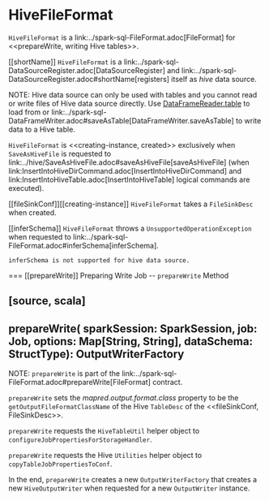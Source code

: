 # HiveFileFormat

`HiveFileFormat` is a link:../spark-sql-FileFormat.adoc[FileFormat] for <<prepareWrite, writing Hive tables>>.

[[shortName]]
`HiveFileFormat` is a link:../spark-sql-DataSourceRegister.adoc[DataSourceRegister] and link:../spark-sql-DataSourceRegister.adoc#shortName[registers] itself as *hive* data source.

NOTE: Hive data source can only be used with tables and you cannot read or write files of Hive data source directly. Use [DataFrameReader.table](../DataFrameReader.md#table) to load from or link:../spark-sql-DataFrameWriter.adoc#saveAsTable[DataFrameWriter.saveAsTable] to write data to a Hive table.

`HiveFileFormat` is <<creating-instance, created>> exclusively when `SaveAsHiveFile` is requested to link:../hive/SaveAsHiveFile.adoc#saveAsHiveFile[saveAsHiveFile] (when link:InsertIntoHiveDirCommand.adoc[InsertIntoHiveDirCommand] and link:InsertIntoHiveTable.adoc[InsertIntoHiveTable] logical commands are executed).

[[fileSinkConf]][[creating-instance]]
`HiveFileFormat` takes a `FileSinkDesc` when created.

[[inferSchema]]
`HiveFileFormat` throws a `UnsupportedOperationException` when requested to link:../spark-sql-FileFormat.adoc#inferSchema[inferSchema].

```
inferSchema is not supported for hive data source.
```

=== [[prepareWrite]] Preparing Write Job -- `prepareWrite` Method

[source, scala]
----
prepareWrite(
  sparkSession: SparkSession,
  job: Job,
  options: Map[String, String],
  dataSchema: StructType): OutputWriterFactory
----

NOTE: `prepareWrite` is part of the link:../spark-sql-FileFormat.adoc#prepareWrite[FileFormat] contract.

`prepareWrite` sets the *mapred.output.format.class* property to be the `getOutputFileFormatClassName` of the Hive `TableDesc` of the <<fileSinkConf, FileSinkDesc>>.

`prepareWrite` requests the `HiveTableUtil` helper object to `configureJobPropertiesForStorageHandler`.

`prepareWrite` requests the Hive `Utilities` helper object to `copyTableJobPropertiesToConf`.

In the end, `prepareWrite` creates a new `OutputWriterFactory` that creates a new `HiveOutputWriter` when requested for a new `OutputWriter` instance.
